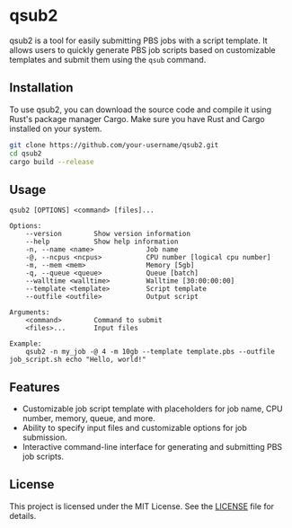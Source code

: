 # qsub2

qsub2 is a tool for easily submitting PBS jobs with a script template. It allows users to quickly generate PBS job scripts based on customizable templates and submit them using the `qsub` command.

## Installation

To use qsub2, you can download the source code and compile it using Rust's package manager Cargo. Make sure you have Rust and Cargo installed on your system.

```bash
git clone https://github.com/your-username/qsub2.git
cd qsub2
cargo build --release
```

## Usage

```
qsub2 [OPTIONS] <command> [files]...

Options:
    --version        Show version information
    --help           Show help information
    -n, --name <name>             Job name
    -@, --ncpus <ncpus>           CPU number [logical cpu number]
    -m, --mem <mem>               Memory [5gb]
    -q, --queue <queue>           Queue [batch]
    --walltime <walltime>         Walltime [30:00:00:00]
    --template <template>         Script template
    --outfile <outfile>           Output script

Arguments:
    <command>        Command to submit
    <files>...       Input files

Example:
    qsub2 -n my_job -@ 4 -m 10gb --template template.pbs --outfile job_script.sh echo "Hello, world!"
```

## Features

- Customizable job script template with placeholders for job name, CPU number, memory, queue, and more.
- Ability to specify input files and customizable options for job submission.
- Interactive command-line interface for generating and submitting PBS job scripts.

## License

This project is licensed under the MIT License. See the [LICENSE](LICENSE) file for details.
